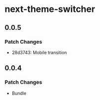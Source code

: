 # next-theme-switcher

## 0.0.5

### Patch Changes

- 28d3743: Mobile transition

## 0.0.4

### Patch Changes

- Bundle
